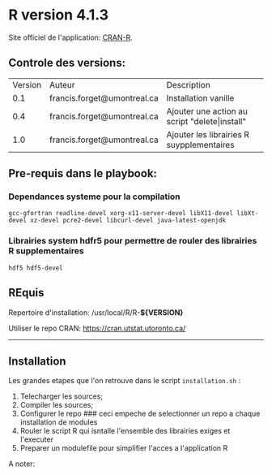 
# R version 4.1.3

Site officiel de l'application: [CRAN-R](https://cran.r-project.org/).

## Controle des **versions**:

<table>
<tr>
    <td>Version</td><td>Auteur</td><td>Description</td>
</tr><tr>
    <td>0.1</td><td>francis.forget@umontreal.ca</td><td>Installation vanille</td>
</tr><tr>
    <td>0.4</td><td>francis.forget@umontreal.ca</td><td>Ajouter une action au script "delete|install"</td>
</tr><tr>
    <td>1.0</td><td>francis.forget@umontreal.ca</td><td>Ajouter les librairies R suypplementaires</td>
</tr>
</table>

## Pre-requis dans le playbook:

### Dependances systeme pour la compilation
`gcc-gfortran readline-devel xorg-x11-server-devel libX11-devel libXt-devel xz-devel pcre2-devel libcurl-devel java-latest-openjdk`

### Librairies system hdfr5 pour permettre de rouler des librairies R supplementaires
`hdf5 hdf5-devel`

## REquis

Repertoire d'installation: /usr/local/R/R-**${VERSION}**

Utiliser le repo CRAN: <https://cran.utstat.utoronto.ca/>

---

## Installation
Les grandes etapes que l'on retrouve dans le script `installation.sh` :
1. Telecharger les sources;
2. Compiler les sources;
3. Configurer le repo ### ceci empeche de selectionner un  repo a chaque installation de modules
4. Rouler le script R qui isntalle l'ensemble des librairies exiges et l'executer
5. Preparer un modulefile pour simplifier l'acces a l'application R

A noter:

